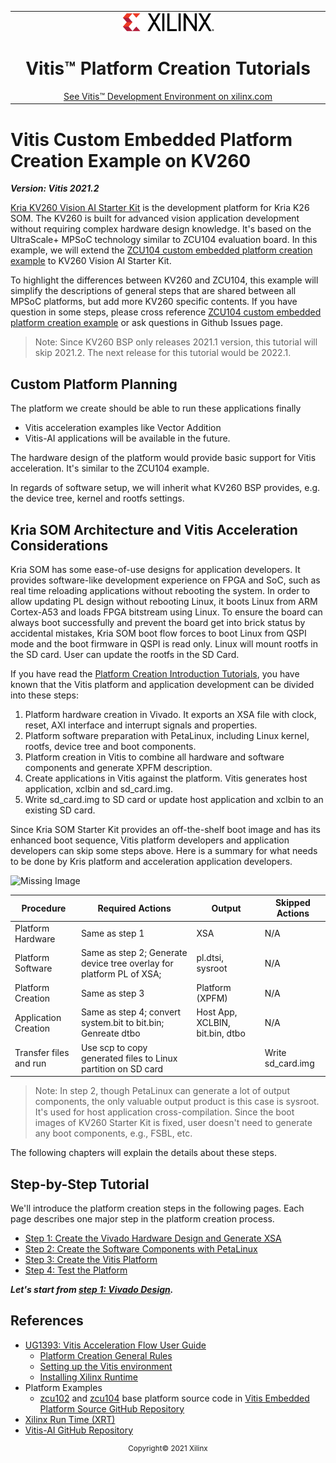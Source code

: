 <!--
# Copyright 2021 Xilinx Inc.
#
# Licensed under the Apache License, Version 2.0 (the "License");
# you may not use this file except in compliance with the License.
# You may obtain a copy of the License at
#
#     http://www.apache.org/licenses/LICENSE-2.0
#
# Unless required by applicable law or agreed to in writing, software
# distributed under the License is distributed on an "AS IS" BASIS,
# WITHOUT WARRANTIES OR CONDITIONS OF ANY KIND, either express or implied.
# See the License for the specific language governing permissions and
# limitations under the License.
-->

<table class="sphinxhide" width="100%">
 <tr width="100%">
    <td align="center"><img src="https://raw.githubusercontent.com/Xilinx/Image-Collateral/main/xilinx-logo.png" width="30%"/><h1>Vitis™ Platform Creation Tutorials</h1>
    <a href="https://www.xilinx.com/products/design-tools/vitis.html">See Vitis™ Development Environment on xilinx.com</br></a>
    </td>
 </tr>
</table>

# Vitis Custom Embedded Platform Creation Example on KV260

***Version: Vitis 2021.2***

[Kria KV260 Vision AI Starter Kit](https://www.xilinx.com/products/som/kria/kv260-vision-starter-kit.html) is the development platform for Kria K26 SOM. The KV260 is built for advanced vision application development without requiring complex hardware design knowledge. It's based on the UltraScale+ MPSoC technology similar to ZCU104 evaluation board. In this example, we will extend the [ZCU104 custom embedded platform creation example](../../Introduction/02-Edge-AI-ZCU104/) to KV260 Vision AI Starter Kit.

To highlight the differences between KV260 and ZCU104, this example will simplify the descriptions of general steps that are shared between all MPSoC platforms, but add more KV260 specific contents. If you have question in some steps, please cross reference [ZCU104 custom embedded platform creation example](../../Introduction/02-Edge-AI-ZCU104/) or ask questions in Github Issues page.

> Note: Since KV260 BSP only releases 2021.1 version, this tutorial will skip 2021.2. The next release for this tutorial would be 2022.1.

## Custom Platform Planning

The platform we create should be able to run these applications finally

- Vitis acceleration examples like Vector Addition
- Vitis-AI applications will be available in the future.

The hardware design of the platform would provide basic support for Vitis acceleration. It's similar to the ZCU104 example.

In regards of software setup, we will inherit what KV260 BSP provides, e.g. the device tree, kernel and rootfs settings.

## Kria SOM Architecture and Vitis Acceleration Considerations

Kria SOM has some ease-of-use designs for application developers. It provides software-like development experience on FPGA and SoC, such as real time reloading applications without rebooting the system. In order to allow updating PL design without rebooting Linux, it boots Linux from ARM Cortex-A53 and loads FPGA bitstream using Linux. To ensure the board can always boot successfully and prevent the board get into brick status by accidental mistakes, Kria SOM boot flow forces to boot Linux from QSPI mode and the boot firmware in QSPI is read only. Linux will mount rootfs in the SD card. User can update the rootfs in the SD Card.

If you have read the [Platform Creation Introduction Tutorials](../../Introduction), you have known that the Vitis platform and application development can be divided into these steps:

1. Platform hardware creation in Vivado. It exports an XSA file with clock, reset, AXI interface and interrupt signals and properties.
2. Platform software preparation with PetaLinux, including Linux kernel, rootfs, device tree and boot components.
3. Platform creation in Vitis to combine all hardware and software components and generate XPFM description.
4. Create applications in Vitis against the platform. Vitis generates host application, xclbin and sd_card.img.
5. Write sd_card.img to SD card or update host application and xclbin to an existing SD card.

Since Kria SOM Starter Kit provides an off-the-shelf boot image and has its enhanced boot sequence, Vitis platform developers and application developers can skip some steps above. Here is a summary for what needs to be done by Kris platform and acceleration application developers.

![Missing Image](./images/kv260_tutorial_workflow.svg)

| Procedure              | Required Actions                                                     | Output                                                  | Skipped Actions   |
| ---------------------- | -------------------------------------------------------------------- | ------------------------------------------------------- | ----------------- |
| Platform Hardware      | Same as step 1                                                       | XSA                                                     | N/A               |
| Platform Software      | Same as step 2; Generate device tree overlay for platform PL of XSA; | pl.dtsi, sysroot | N/A               |
| Platform Creation      | Same as step 3                                                       | Platform (XPFM)                                         | N/A               |
| Application Creation   | Same as step 4; convert system.bit to bit.bin; Genreate dtbo         | Host App, XCLBIN, bit.bin, dtbo                         | N/A               |
| Transfer files and run | Use scp to copy generated files to Linux partition on SD card       |                                                         | Write sd_card.img |

> Note: In step 2, though PetaLinux can generate a lot of output components, the only valuable output product is this case is sysroot. It's used for host application cross-compilation. Since the boot images of KV260 Starter Kit is fixed, user doesn't need to generate any boot components, e.g., FSBL, etc.

The following chapters will explain the details about these steps.

## Step-by-Step Tutorial

We'll introduce the platform creation steps in the following pages. Each page describes one major step in the platform creation process.

- [Step 1: Create the Vivado Hardware Design and Generate XSA](./step1.md)
- [Step 2: Create the Software Components with PetaLinux](./step2.md)
- [Step 3: Create the Vitis Platform](./step3.md)
- [Step 4: Test the Platform](./step4.md)

***Let's start from [step 1: Vivado Design](./step1.md).***

## References

- [UG1393: Vitis Acceleration Flow User Guide](https://www.xilinx.com/html_docs/xilinx2021_1/vitis_doc/index.html)
  - [Platform Creation General Rules](https://www.xilinx.com/html_docs/xilinx2021_1/vitis_doc/vcm1596051749044.html)
  - [Setting up the Vitis environment](https://www.xilinx.com/html_docs/xilinx2021_1/vitis_doc/settingupvitisenvironment.html)
  - [Installing Xilinx Runtime](https://www.xilinx.com/html_docs/xilinx2021_1/vitis_doc/pjr1542153622642.html)
- Platform Examples
  - [zcu102](https://github.com/Xilinx/Vitis_Embedded_Platform_Source/tree/2021.1/Xilinx_Official_Platforms/zcu102_base) and [zcu104](https://github.com/Xilinx/Vitis_Embedded_Platform_Source/tree/2021.1/Xilinx_Official_Platforms/zcu104_base) base platform source code in [Vitis Embedded Platform Source GitHub Repository](https://github.com/Xilinx/Vitis_Embedded_Platform_Source)
- [Xilinx Run Time (XRT)](https://xilinx.github.io/XRT/master/html/index.html)
- [Vitis-AI GitHub Repository](https://github.com/Xilinx/Vitis-AI)

<p class="sphinxhide" align="center"><sup>Copyright&copy; 2021 Xilinx</sup></p>
